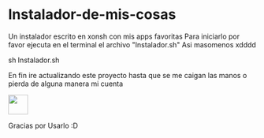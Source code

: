 # Instalador-de-mis-cosas
Un instalador escrito en xonsh con mis apps favoritas
Para iniciarlo por favor ejecuta en el terminal el archivo "Instalador.sh"
Asi masomenos xdddd


sh Instalador.sh


En fin ire actualizando este proyecto hasta que se me caigan las manos o pierda de alguna manera mi cuenta

<img src="https://github.com/Tom5521/Instalador-de-mis-cosas/blob/d6928d1bb2eed0c9ce66b00fff3d1ac8e84dec4d/gato-BOOM.gif" width="40" height="40" />

Gracias por Usarlo :D
